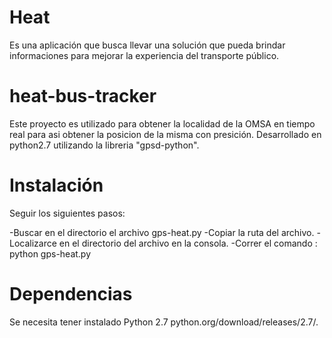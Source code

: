 # Heat
Es una aplicación que busca llevar una solución que pueda brindar informaciones para mejorar la experiencia del transporte público.

# heat-bus-tracker
Este proyecto es utilizado para obtener la localidad de la OMSA en tiempo real para asi obtener la posicion de la misma con presición. Desarrollado en python2.7 utilizando la libreria "gpsd-python".

# Instalación 
Seguir los siguientes pasos:

-Buscar en el directorio el archivo gps-heat.py
-Copiar la ruta del archivo.
-Localizarce en el directorio del archivo en la consola.
-Correr el comando : python gps-heat.py

# Dependencias
Se necesita tener instalado Python 2.7 python.org/download/releases/2.7/.

